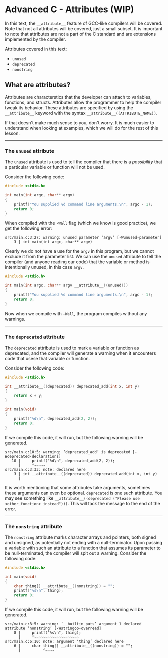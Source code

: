 # Advanced C - Attributes (WIP)

In this text, the `__attribute__` feature of GCC-like compilers will
be covered. Note that not all attributes will be covered, just a small
subset. It is important to note that attributes are not a part of the
C standard and are extensions implemented by the compiler.

Attributes covered in this text:

* `unused`
* `deprecated`
* `nonstring`

## What are attributes?

Attributes are characterstics that the developer can attach to
variables, functions, and structs. Attributes allow the programmer to
help the compiler tweak its behavior. These attributes are specified
by using the `__attribute__` keyword with the syntax
`__attribute__((ATTRIBUTE_NAME))`.

If that doesn't make much sense to you, don't worry. It is much easier to
understand when looking at examples, which we will do for the rest of this
lesson.

---

### The `unused` attribute

The `unused` attribute is used to tell the compiler that there is a
*possibility* that a particular variable or function will not be used.

Consider the following code:

```c
#include <stdio.h>

int main(int argc, char** argv)
{
    printf("You supplied %d command line arguments.\n", argc - 1);
    return 0;
}
```

When compiled with the `-Wall` flag (which we know is good practice),
we get the following error:

```
src/main.c:3:27: warning: unused parameter ‘argv’ [-Wunused-parameter]
    3 | int main(int argc, char** argv)
```

Clearly we do not have a use for the `argv` in this program, but we
cannot exclude it from the parameter list. We can use the `unused`
attribute to tell the compiler (and anyone reading our code) that the
variable or method is intentionally unused, in this case `argv`.

```c
#include <stdio.h>

int main(int argc, char** argv __attribute__((unused)))
{
    printf("You supplied %d command line arguments.\n", argc - 1);
    return 0;
}
```

Now when we compile with `-Wall`, the program compiles without any
warnings.

---

### The `deprecated` attribute

The `deprecated` attribute is used to mark a variable or function as
deprecated, and the compiler will generate a warning when it encounters
code that usese that variable or function.

Consider the following code:

```c
#include <stdio.h>

int __attribute__((deprecated)) deprecated_add(int x, int y)
{
    return x + y;
}

int main(void)
{
    printf("%d\n", deprecated_add(2, 2));
    return 0;
}
```

If we compile this code, it will run, but the following warning will be
generated.

```
src/main.c:10:5: warning: ‘deprecated_add’ is deprecated [-Wdeprecated-declarations]
   10 |     printf("%d\n", deprecated_add(2, 2));
      |     ^~~~~~
src/main.c:3:33: note: declared here
    3 | int __attribute__((deprecated)) deprecated_add(int x, int y)
      |
```

It is worth mentioning that some attributes take arguments, sometimes these
arguments can even be optional. `deprecated` is one such attribute. You may
see something like `__attribute__((deprecated ("Please use <other_function> instead")))`.
This will tack the message to the end of the error.

---

### The `nonstring` attribute

The `nonstring` attribute marks character arrays and pointers, both signed and unsigned,
as potentially not ending with a null-terminator. Upon passing a variable with such
an attribute to a function that assumes its parameter to be null-terminated, the
compiler will spit out a warning. Consider the following code:

```c
#include <stdio.h>

int main(void)
{
    char thing[] __attribute__((nonstring)) = "";
    printf("%s\n", thing);
    return 0;
}
```

If we compile this code, it will run, but the following warning will be
generated.

```
src/main.c:8:5: warning: ‘__builtin_puts’ argument 1 declared attribute ‘nonstring’ [-Wstringop-overread]
    8 |     printf("%s\n", thing);
      |     ^~~~~~~~~~~~~~~~~~~~~
src/main.c:6:10: note: argument ‘thing’ declared here
    6 |     char thing[] __attribute__((nonstring)) = "";
      |          ^~~~~

```